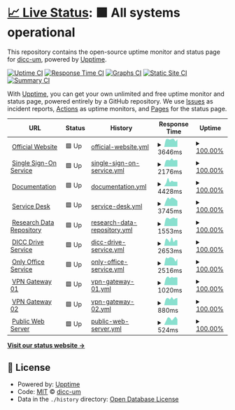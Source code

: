 # [📈 Live Status](https://dicc-um.github.io/uptime-monitor): <!--live status--> **🟩 All systems operational**

This repository contains the open-source uptime monitor and status page for [dicc-um](https://dicc-um.github.io/uptime-monitor), powered by [Upptime](https://github.com/upptime/upptime).

[![Uptime CI](https://github.com/dicc-um/uptime-monitor/workflows/Uptime%20CI/badge.svg)](https://github.com/dicc-um/uptime-monitor/actions?query=workflow%3A%22Uptime+CI%22)
[![Response Time CI](https://github.com/dicc-um/uptime-monitor/workflows/Response%20Time%20CI/badge.svg)](https://github.com/dicc-um/uptime-monitor/actions?query=workflow%3A%22Response+Time+CI%22)
[![Graphs CI](https://github.com/dicc-um/uptime-monitor/workflows/Graphs%20CI/badge.svg)](https://github.com/dicc-um/uptime-monitor/actions?query=workflow%3A%22Graphs+CI%22)
[![Static Site CI](https://github.com/dicc-um/uptime-monitor/workflows/Static%20Site%20CI/badge.svg)](https://github.com/dicc-um/uptime-monitor/actions?query=workflow%3A%22Static+Site+CI%22)
[![Summary CI](https://github.com/dicc-um/uptime-monitor/workflows/Summary%20CI/badge.svg)](https://github.com/dicc-um/uptime-monitor/actions?query=workflow%3A%22Summary+CI%22)

With [Upptime](https://upptime.js.org), you can get your own unlimited and free uptime monitor and status page, powered entirely by a GitHub repository. We use [Issues](https://github.com/dicc-um/uptime-monitor/issues) as incident reports, [Actions](https://github.com/dicc-um/uptime-monitor/actions) as uptime monitors, and [Pages](https://dicc-um.github.io/uptime-monitor) for the status page.

<!--start: status pages-->
<!-- This summary is generated by Upptime (https://github.com/upptime/upptime) -->
<!-- Do not edit this manually, your changes will be overwritten -->
<!-- prettier-ignore -->
| URL | Status | History | Response Time | Uptime |
| --- | ------ | ------- | ------------- | ------ |
| <img alt="" src="https://icons.duckduckgo.com/ip3/www.dicc.um.edu.my.ico" height="13"> [Official Website](https://www.dicc.um.edu.my) | 🟩 Up | [official-website.yml](https://github.com/dicc-um/uptime-monitor/commits/HEAD/history/official-website.yml) | <details><summary><img alt="Response time graph" src="./graphs/official-website/response-time-week.png" height="20"> 3646ms</summary><br><a href="https://dicc-um.github.io/uptime-monitor/history/official-website"><img alt="Response time 3690" src="https://img.shields.io/endpoint?url=https%3A%2F%2Fraw.githubusercontent.com%2Fdicc-um%2Fuptime-monitor%2FHEAD%2Fapi%2Fofficial-website%2Fresponse-time.json"></a><br><a href="https://dicc-um.github.io/uptime-monitor/history/official-website"><img alt="24-hour response time 3097" src="https://img.shields.io/endpoint?url=https%3A%2F%2Fraw.githubusercontent.com%2Fdicc-um%2Fuptime-monitor%2FHEAD%2Fapi%2Fofficial-website%2Fresponse-time-day.json"></a><br><a href="https://dicc-um.github.io/uptime-monitor/history/official-website"><img alt="7-day response time 3646" src="https://img.shields.io/endpoint?url=https%3A%2F%2Fraw.githubusercontent.com%2Fdicc-um%2Fuptime-monitor%2FHEAD%2Fapi%2Fofficial-website%2Fresponse-time-week.json"></a><br><a href="https://dicc-um.github.io/uptime-monitor/history/official-website"><img alt="30-day response time 3690" src="https://img.shields.io/endpoint?url=https%3A%2F%2Fraw.githubusercontent.com%2Fdicc-um%2Fuptime-monitor%2FHEAD%2Fapi%2Fofficial-website%2Fresponse-time-month.json"></a><br><a href="https://dicc-um.github.io/uptime-monitor/history/official-website"><img alt="1-year response time 3690" src="https://img.shields.io/endpoint?url=https%3A%2F%2Fraw.githubusercontent.com%2Fdicc-um%2Fuptime-monitor%2FHEAD%2Fapi%2Fofficial-website%2Fresponse-time-year.json"></a></details> | <details><summary><a href="https://dicc-um.github.io/uptime-monitor/history/official-website">100.00%</a></summary><a href="https://dicc-um.github.io/uptime-monitor/history/official-website"><img alt="All-time uptime 100.00%" src="https://img.shields.io/endpoint?url=https%3A%2F%2Fraw.githubusercontent.com%2Fdicc-um%2Fuptime-monitor%2FHEAD%2Fapi%2Fofficial-website%2Fuptime.json"></a><br><a href="https://dicc-um.github.io/uptime-monitor/history/official-website"><img alt="24-hour uptime 100.00%" src="https://img.shields.io/endpoint?url=https%3A%2F%2Fraw.githubusercontent.com%2Fdicc-um%2Fuptime-monitor%2FHEAD%2Fapi%2Fofficial-website%2Fuptime-day.json"></a><br><a href="https://dicc-um.github.io/uptime-monitor/history/official-website"><img alt="7-day uptime 100.00%" src="https://img.shields.io/endpoint?url=https%3A%2F%2Fraw.githubusercontent.com%2Fdicc-um%2Fuptime-monitor%2FHEAD%2Fapi%2Fofficial-website%2Fuptime-week.json"></a><br><a href="https://dicc-um.github.io/uptime-monitor/history/official-website"><img alt="30-day uptime 100.00%" src="https://img.shields.io/endpoint?url=https%3A%2F%2Fraw.githubusercontent.com%2Fdicc-um%2Fuptime-monitor%2FHEAD%2Fapi%2Fofficial-website%2Fuptime-month.json"></a><br><a href="https://dicc-um.github.io/uptime-monitor/history/official-website"><img alt="1-year uptime 100.00%" src="https://img.shields.io/endpoint?url=https%3A%2F%2Fraw.githubusercontent.com%2Fdicc-um%2Fuptime-monitor%2FHEAD%2Fapi%2Fofficial-website%2Fuptime-year.json"></a></details>
| <img alt="" src="https://icons.duckduckgo.com/ip3/sso.dicc.um.edu.my.ico" height="13"> [Single Sign-On Service](https://sso.dicc.um.edu.my) | 🟩 Up | [single-sign-on-service.yml](https://github.com/dicc-um/uptime-monitor/commits/HEAD/history/single-sign-on-service.yml) | <details><summary><img alt="Response time graph" src="./graphs/single-sign-on-service/response-time-week.png" height="20"> 2176ms</summary><br><a href="https://dicc-um.github.io/uptime-monitor/history/single-sign-on-service"><img alt="Response time 2094" src="https://img.shields.io/endpoint?url=https%3A%2F%2Fraw.githubusercontent.com%2Fdicc-um%2Fuptime-monitor%2FHEAD%2Fapi%2Fsingle-sign-on-service%2Fresponse-time.json"></a><br><a href="https://dicc-um.github.io/uptime-monitor/history/single-sign-on-service"><img alt="24-hour response time 1564" src="https://img.shields.io/endpoint?url=https%3A%2F%2Fraw.githubusercontent.com%2Fdicc-um%2Fuptime-monitor%2FHEAD%2Fapi%2Fsingle-sign-on-service%2Fresponse-time-day.json"></a><br><a href="https://dicc-um.github.io/uptime-monitor/history/single-sign-on-service"><img alt="7-day response time 2176" src="https://img.shields.io/endpoint?url=https%3A%2F%2Fraw.githubusercontent.com%2Fdicc-um%2Fuptime-monitor%2FHEAD%2Fapi%2Fsingle-sign-on-service%2Fresponse-time-week.json"></a><br><a href="https://dicc-um.github.io/uptime-monitor/history/single-sign-on-service"><img alt="30-day response time 2094" src="https://img.shields.io/endpoint?url=https%3A%2F%2Fraw.githubusercontent.com%2Fdicc-um%2Fuptime-monitor%2FHEAD%2Fapi%2Fsingle-sign-on-service%2Fresponse-time-month.json"></a><br><a href="https://dicc-um.github.io/uptime-monitor/history/single-sign-on-service"><img alt="1-year response time 2094" src="https://img.shields.io/endpoint?url=https%3A%2F%2Fraw.githubusercontent.com%2Fdicc-um%2Fuptime-monitor%2FHEAD%2Fapi%2Fsingle-sign-on-service%2Fresponse-time-year.json"></a></details> | <details><summary><a href="https://dicc-um.github.io/uptime-monitor/history/single-sign-on-service">100.00%</a></summary><a href="https://dicc-um.github.io/uptime-monitor/history/single-sign-on-service"><img alt="All-time uptime 100.00%" src="https://img.shields.io/endpoint?url=https%3A%2F%2Fraw.githubusercontent.com%2Fdicc-um%2Fuptime-monitor%2FHEAD%2Fapi%2Fsingle-sign-on-service%2Fuptime.json"></a><br><a href="https://dicc-um.github.io/uptime-monitor/history/single-sign-on-service"><img alt="24-hour uptime 100.00%" src="https://img.shields.io/endpoint?url=https%3A%2F%2Fraw.githubusercontent.com%2Fdicc-um%2Fuptime-monitor%2FHEAD%2Fapi%2Fsingle-sign-on-service%2Fuptime-day.json"></a><br><a href="https://dicc-um.github.io/uptime-monitor/history/single-sign-on-service"><img alt="7-day uptime 100.00%" src="https://img.shields.io/endpoint?url=https%3A%2F%2Fraw.githubusercontent.com%2Fdicc-um%2Fuptime-monitor%2FHEAD%2Fapi%2Fsingle-sign-on-service%2Fuptime-week.json"></a><br><a href="https://dicc-um.github.io/uptime-monitor/history/single-sign-on-service"><img alt="30-day uptime 100.00%" src="https://img.shields.io/endpoint?url=https%3A%2F%2Fraw.githubusercontent.com%2Fdicc-um%2Fuptime-monitor%2FHEAD%2Fapi%2Fsingle-sign-on-service%2Fuptime-month.json"></a><br><a href="https://dicc-um.github.io/uptime-monitor/history/single-sign-on-service"><img alt="1-year uptime 100.00%" src="https://img.shields.io/endpoint?url=https%3A%2F%2Fraw.githubusercontent.com%2Fdicc-um%2Fuptime-monitor%2FHEAD%2Fapi%2Fsingle-sign-on-service%2Fuptime-year.json"></a></details>
| <img alt="" src="https://icons.duckduckgo.com/ip3/confluence.dicc.um.edu.my.ico" height="13"> [Documentation](https://confluence.dicc.um.edu.my) | 🟩 Up | [documentation.yml](https://github.com/dicc-um/uptime-monitor/commits/HEAD/history/documentation.yml) | <details><summary><img alt="Response time graph" src="./graphs/documentation/response-time-week.png" height="20"> 4428ms</summary><br><a href="https://dicc-um.github.io/uptime-monitor/history/documentation"><img alt="Response time 3557" src="https://img.shields.io/endpoint?url=https%3A%2F%2Fraw.githubusercontent.com%2Fdicc-um%2Fuptime-monitor%2FHEAD%2Fapi%2Fdocumentation%2Fresponse-time.json"></a><br><a href="https://dicc-um.github.io/uptime-monitor/history/documentation"><img alt="24-hour response time 3009" src="https://img.shields.io/endpoint?url=https%3A%2F%2Fraw.githubusercontent.com%2Fdicc-um%2Fuptime-monitor%2FHEAD%2Fapi%2Fdocumentation%2Fresponse-time-day.json"></a><br><a href="https://dicc-um.github.io/uptime-monitor/history/documentation"><img alt="7-day response time 4428" src="https://img.shields.io/endpoint?url=https%3A%2F%2Fraw.githubusercontent.com%2Fdicc-um%2Fuptime-monitor%2FHEAD%2Fapi%2Fdocumentation%2Fresponse-time-week.json"></a><br><a href="https://dicc-um.github.io/uptime-monitor/history/documentation"><img alt="30-day response time 3557" src="https://img.shields.io/endpoint?url=https%3A%2F%2Fraw.githubusercontent.com%2Fdicc-um%2Fuptime-monitor%2FHEAD%2Fapi%2Fdocumentation%2Fresponse-time-month.json"></a><br><a href="https://dicc-um.github.io/uptime-monitor/history/documentation"><img alt="1-year response time 3557" src="https://img.shields.io/endpoint?url=https%3A%2F%2Fraw.githubusercontent.com%2Fdicc-um%2Fuptime-monitor%2FHEAD%2Fapi%2Fdocumentation%2Fresponse-time-year.json"></a></details> | <details><summary><a href="https://dicc-um.github.io/uptime-monitor/history/documentation">100.00%</a></summary><a href="https://dicc-um.github.io/uptime-monitor/history/documentation"><img alt="All-time uptime 100.00%" src="https://img.shields.io/endpoint?url=https%3A%2F%2Fraw.githubusercontent.com%2Fdicc-um%2Fuptime-monitor%2FHEAD%2Fapi%2Fdocumentation%2Fuptime.json"></a><br><a href="https://dicc-um.github.io/uptime-monitor/history/documentation"><img alt="24-hour uptime 100.00%" src="https://img.shields.io/endpoint?url=https%3A%2F%2Fraw.githubusercontent.com%2Fdicc-um%2Fuptime-monitor%2FHEAD%2Fapi%2Fdocumentation%2Fuptime-day.json"></a><br><a href="https://dicc-um.github.io/uptime-monitor/history/documentation"><img alt="7-day uptime 100.00%" src="https://img.shields.io/endpoint?url=https%3A%2F%2Fraw.githubusercontent.com%2Fdicc-um%2Fuptime-monitor%2FHEAD%2Fapi%2Fdocumentation%2Fuptime-week.json"></a><br><a href="https://dicc-um.github.io/uptime-monitor/history/documentation"><img alt="30-day uptime 100.00%" src="https://img.shields.io/endpoint?url=https%3A%2F%2Fraw.githubusercontent.com%2Fdicc-um%2Fuptime-monitor%2FHEAD%2Fapi%2Fdocumentation%2Fuptime-month.json"></a><br><a href="https://dicc-um.github.io/uptime-monitor/history/documentation"><img alt="1-year uptime 100.00%" src="https://img.shields.io/endpoint?url=https%3A%2F%2Fraw.githubusercontent.com%2Fdicc-um%2Fuptime-monitor%2FHEAD%2Fapi%2Fdocumentation%2Fuptime-year.json"></a></details>
| <img alt="" src="https://icons.duckduckgo.com/ip3/jira.dicc.um.edu.my.ico" height="13"> [Service Desk](https://jira.dicc.um.edu.my/servicedesk) | 🟩 Up | [service-desk.yml](https://github.com/dicc-um/uptime-monitor/commits/HEAD/history/service-desk.yml) | <details><summary><img alt="Response time graph" src="./graphs/service-desk/response-time-week.png" height="20"> 3745ms</summary><br><a href="https://dicc-um.github.io/uptime-monitor/history/service-desk"><img alt="Response time 3456" src="https://img.shields.io/endpoint?url=https%3A%2F%2Fraw.githubusercontent.com%2Fdicc-um%2Fuptime-monitor%2FHEAD%2Fapi%2Fservice-desk%2Fresponse-time.json"></a><br><a href="https://dicc-um.github.io/uptime-monitor/history/service-desk"><img alt="24-hour response time 1978" src="https://img.shields.io/endpoint?url=https%3A%2F%2Fraw.githubusercontent.com%2Fdicc-um%2Fuptime-monitor%2FHEAD%2Fapi%2Fservice-desk%2Fresponse-time-day.json"></a><br><a href="https://dicc-um.github.io/uptime-monitor/history/service-desk"><img alt="7-day response time 3745" src="https://img.shields.io/endpoint?url=https%3A%2F%2Fraw.githubusercontent.com%2Fdicc-um%2Fuptime-monitor%2FHEAD%2Fapi%2Fservice-desk%2Fresponse-time-week.json"></a><br><a href="https://dicc-um.github.io/uptime-monitor/history/service-desk"><img alt="30-day response time 3456" src="https://img.shields.io/endpoint?url=https%3A%2F%2Fraw.githubusercontent.com%2Fdicc-um%2Fuptime-monitor%2FHEAD%2Fapi%2Fservice-desk%2Fresponse-time-month.json"></a><br><a href="https://dicc-um.github.io/uptime-monitor/history/service-desk"><img alt="1-year response time 3456" src="https://img.shields.io/endpoint?url=https%3A%2F%2Fraw.githubusercontent.com%2Fdicc-um%2Fuptime-monitor%2FHEAD%2Fapi%2Fservice-desk%2Fresponse-time-year.json"></a></details> | <details><summary><a href="https://dicc-um.github.io/uptime-monitor/history/service-desk">100.00%</a></summary><a href="https://dicc-um.github.io/uptime-monitor/history/service-desk"><img alt="All-time uptime 100.00%" src="https://img.shields.io/endpoint?url=https%3A%2F%2Fraw.githubusercontent.com%2Fdicc-um%2Fuptime-monitor%2FHEAD%2Fapi%2Fservice-desk%2Fuptime.json"></a><br><a href="https://dicc-um.github.io/uptime-monitor/history/service-desk"><img alt="24-hour uptime 100.00%" src="https://img.shields.io/endpoint?url=https%3A%2F%2Fraw.githubusercontent.com%2Fdicc-um%2Fuptime-monitor%2FHEAD%2Fapi%2Fservice-desk%2Fuptime-day.json"></a><br><a href="https://dicc-um.github.io/uptime-monitor/history/service-desk"><img alt="7-day uptime 100.00%" src="https://img.shields.io/endpoint?url=https%3A%2F%2Fraw.githubusercontent.com%2Fdicc-um%2Fuptime-monitor%2FHEAD%2Fapi%2Fservice-desk%2Fuptime-week.json"></a><br><a href="https://dicc-um.github.io/uptime-monitor/history/service-desk"><img alt="30-day uptime 100.00%" src="https://img.shields.io/endpoint?url=https%3A%2F%2Fraw.githubusercontent.com%2Fdicc-um%2Fuptime-monitor%2FHEAD%2Fapi%2Fservice-desk%2Fuptime-month.json"></a><br><a href="https://dicc-um.github.io/uptime-monitor/history/service-desk"><img alt="1-year uptime 100.00%" src="https://img.shields.io/endpoint?url=https%3A%2F%2Fraw.githubusercontent.com%2Fdicc-um%2Fuptime-monitor%2FHEAD%2Fapi%2Fservice-desk%2Fuptime-year.json"></a></details>
| <img alt="" src="https://icons.duckduckgo.com/ip3/researchdata.um.edu.my.ico" height="13"> [Research Data Repository](https://researchdata.um.edu.my) | 🟩 Up | [research-data-repository.yml](https://github.com/dicc-um/uptime-monitor/commits/HEAD/history/research-data-repository.yml) | <details><summary><img alt="Response time graph" src="./graphs/research-data-repository/response-time-week.png" height="20"> 1553ms</summary><br><a href="https://dicc-um.github.io/uptime-monitor/history/research-data-repository"><img alt="Response time 1544" src="https://img.shields.io/endpoint?url=https%3A%2F%2Fraw.githubusercontent.com%2Fdicc-um%2Fuptime-monitor%2FHEAD%2Fapi%2Fresearch-data-repository%2Fresponse-time.json"></a><br><a href="https://dicc-um.github.io/uptime-monitor/history/research-data-repository"><img alt="24-hour response time 1267" src="https://img.shields.io/endpoint?url=https%3A%2F%2Fraw.githubusercontent.com%2Fdicc-um%2Fuptime-monitor%2FHEAD%2Fapi%2Fresearch-data-repository%2Fresponse-time-day.json"></a><br><a href="https://dicc-um.github.io/uptime-monitor/history/research-data-repository"><img alt="7-day response time 1553" src="https://img.shields.io/endpoint?url=https%3A%2F%2Fraw.githubusercontent.com%2Fdicc-um%2Fuptime-monitor%2FHEAD%2Fapi%2Fresearch-data-repository%2Fresponse-time-week.json"></a><br><a href="https://dicc-um.github.io/uptime-monitor/history/research-data-repository"><img alt="30-day response time 1544" src="https://img.shields.io/endpoint?url=https%3A%2F%2Fraw.githubusercontent.com%2Fdicc-um%2Fuptime-monitor%2FHEAD%2Fapi%2Fresearch-data-repository%2Fresponse-time-month.json"></a><br><a href="https://dicc-um.github.io/uptime-monitor/history/research-data-repository"><img alt="1-year response time 1544" src="https://img.shields.io/endpoint?url=https%3A%2F%2Fraw.githubusercontent.com%2Fdicc-um%2Fuptime-monitor%2FHEAD%2Fapi%2Fresearch-data-repository%2Fresponse-time-year.json"></a></details> | <details><summary><a href="https://dicc-um.github.io/uptime-monitor/history/research-data-repository">100.00%</a></summary><a href="https://dicc-um.github.io/uptime-monitor/history/research-data-repository"><img alt="All-time uptime 100.00%" src="https://img.shields.io/endpoint?url=https%3A%2F%2Fraw.githubusercontent.com%2Fdicc-um%2Fuptime-monitor%2FHEAD%2Fapi%2Fresearch-data-repository%2Fuptime.json"></a><br><a href="https://dicc-um.github.io/uptime-monitor/history/research-data-repository"><img alt="24-hour uptime 100.00%" src="https://img.shields.io/endpoint?url=https%3A%2F%2Fraw.githubusercontent.com%2Fdicc-um%2Fuptime-monitor%2FHEAD%2Fapi%2Fresearch-data-repository%2Fuptime-day.json"></a><br><a href="https://dicc-um.github.io/uptime-monitor/history/research-data-repository"><img alt="7-day uptime 100.00%" src="https://img.shields.io/endpoint?url=https%3A%2F%2Fraw.githubusercontent.com%2Fdicc-um%2Fuptime-monitor%2FHEAD%2Fapi%2Fresearch-data-repository%2Fuptime-week.json"></a><br><a href="https://dicc-um.github.io/uptime-monitor/history/research-data-repository"><img alt="30-day uptime 100.00%" src="https://img.shields.io/endpoint?url=https%3A%2F%2Fraw.githubusercontent.com%2Fdicc-um%2Fuptime-monitor%2FHEAD%2Fapi%2Fresearch-data-repository%2Fuptime-month.json"></a><br><a href="https://dicc-um.github.io/uptime-monitor/history/research-data-repository"><img alt="1-year uptime 100.00%" src="https://img.shields.io/endpoint?url=https%3A%2F%2Fraw.githubusercontent.com%2Fdicc-um%2Fuptime-monitor%2FHEAD%2Fapi%2Fresearch-data-repository%2Fuptime-year.json"></a></details>
| <img alt="" src="https://icons.duckduckgo.com/ip3/drive.dicc.um.edu.my.ico" height="13"> [DICC Drive Service](https://drive.dicc.um.edu.my) | 🟩 Up | [dicc-drive-service.yml](https://github.com/dicc-um/uptime-monitor/commits/HEAD/history/dicc-drive-service.yml) | <details><summary><img alt="Response time graph" src="./graphs/dicc-drive-service/response-time-week.png" height="20"> 2653ms</summary><br><a href="https://dicc-um.github.io/uptime-monitor/history/dicc-drive-service"><img alt="Response time 2806" src="https://img.shields.io/endpoint?url=https%3A%2F%2Fraw.githubusercontent.com%2Fdicc-um%2Fuptime-monitor%2FHEAD%2Fapi%2Fdicc-drive-service%2Fresponse-time.json"></a><br><a href="https://dicc-um.github.io/uptime-monitor/history/dicc-drive-service"><img alt="24-hour response time 2179" src="https://img.shields.io/endpoint?url=https%3A%2F%2Fraw.githubusercontent.com%2Fdicc-um%2Fuptime-monitor%2FHEAD%2Fapi%2Fdicc-drive-service%2Fresponse-time-day.json"></a><br><a href="https://dicc-um.github.io/uptime-monitor/history/dicc-drive-service"><img alt="7-day response time 2653" src="https://img.shields.io/endpoint?url=https%3A%2F%2Fraw.githubusercontent.com%2Fdicc-um%2Fuptime-monitor%2FHEAD%2Fapi%2Fdicc-drive-service%2Fresponse-time-week.json"></a><br><a href="https://dicc-um.github.io/uptime-monitor/history/dicc-drive-service"><img alt="30-day response time 2806" src="https://img.shields.io/endpoint?url=https%3A%2F%2Fraw.githubusercontent.com%2Fdicc-um%2Fuptime-monitor%2FHEAD%2Fapi%2Fdicc-drive-service%2Fresponse-time-month.json"></a><br><a href="https://dicc-um.github.io/uptime-monitor/history/dicc-drive-service"><img alt="1-year response time 2806" src="https://img.shields.io/endpoint?url=https%3A%2F%2Fraw.githubusercontent.com%2Fdicc-um%2Fuptime-monitor%2FHEAD%2Fapi%2Fdicc-drive-service%2Fresponse-time-year.json"></a></details> | <details><summary><a href="https://dicc-um.github.io/uptime-monitor/history/dicc-drive-service">100.00%</a></summary><a href="https://dicc-um.github.io/uptime-monitor/history/dicc-drive-service"><img alt="All-time uptime 100.00%" src="https://img.shields.io/endpoint?url=https%3A%2F%2Fraw.githubusercontent.com%2Fdicc-um%2Fuptime-monitor%2FHEAD%2Fapi%2Fdicc-drive-service%2Fuptime.json"></a><br><a href="https://dicc-um.github.io/uptime-monitor/history/dicc-drive-service"><img alt="24-hour uptime 100.00%" src="https://img.shields.io/endpoint?url=https%3A%2F%2Fraw.githubusercontent.com%2Fdicc-um%2Fuptime-monitor%2FHEAD%2Fapi%2Fdicc-drive-service%2Fuptime-day.json"></a><br><a href="https://dicc-um.github.io/uptime-monitor/history/dicc-drive-service"><img alt="7-day uptime 100.00%" src="https://img.shields.io/endpoint?url=https%3A%2F%2Fraw.githubusercontent.com%2Fdicc-um%2Fuptime-monitor%2FHEAD%2Fapi%2Fdicc-drive-service%2Fuptime-week.json"></a><br><a href="https://dicc-um.github.io/uptime-monitor/history/dicc-drive-service"><img alt="30-day uptime 100.00%" src="https://img.shields.io/endpoint?url=https%3A%2F%2Fraw.githubusercontent.com%2Fdicc-um%2Fuptime-monitor%2FHEAD%2Fapi%2Fdicc-drive-service%2Fuptime-month.json"></a><br><a href="https://dicc-um.github.io/uptime-monitor/history/dicc-drive-service"><img alt="1-year uptime 100.00%" src="https://img.shields.io/endpoint?url=https%3A%2F%2Fraw.githubusercontent.com%2Fdicc-um%2Fuptime-monitor%2FHEAD%2Fapi%2Fdicc-drive-service%2Fuptime-year.json"></a></details>
| <img alt="" src="https://icons.duckduckgo.com/ip3/office.dicc.um.edu.my.ico" height="13"> [Only Office Service](https://office.dicc.um.edu.my) | 🟩 Up | [only-office-service.yml](https://github.com/dicc-um/uptime-monitor/commits/HEAD/history/only-office-service.yml) | <details><summary><img alt="Response time graph" src="./graphs/only-office-service/response-time-week.png" height="20"> 2516ms</summary><br><a href="https://dicc-um.github.io/uptime-monitor/history/only-office-service"><img alt="Response time 2721" src="https://img.shields.io/endpoint?url=https%3A%2F%2Fraw.githubusercontent.com%2Fdicc-um%2Fuptime-monitor%2FHEAD%2Fapi%2Fonly-office-service%2Fresponse-time.json"></a><br><a href="https://dicc-um.github.io/uptime-monitor/history/only-office-service"><img alt="24-hour response time 1353" src="https://img.shields.io/endpoint?url=https%3A%2F%2Fraw.githubusercontent.com%2Fdicc-um%2Fuptime-monitor%2FHEAD%2Fapi%2Fonly-office-service%2Fresponse-time-day.json"></a><br><a href="https://dicc-um.github.io/uptime-monitor/history/only-office-service"><img alt="7-day response time 2516" src="https://img.shields.io/endpoint?url=https%3A%2F%2Fraw.githubusercontent.com%2Fdicc-um%2Fuptime-monitor%2FHEAD%2Fapi%2Fonly-office-service%2Fresponse-time-week.json"></a><br><a href="https://dicc-um.github.io/uptime-monitor/history/only-office-service"><img alt="30-day response time 2721" src="https://img.shields.io/endpoint?url=https%3A%2F%2Fraw.githubusercontent.com%2Fdicc-um%2Fuptime-monitor%2FHEAD%2Fapi%2Fonly-office-service%2Fresponse-time-month.json"></a><br><a href="https://dicc-um.github.io/uptime-monitor/history/only-office-service"><img alt="1-year response time 2721" src="https://img.shields.io/endpoint?url=https%3A%2F%2Fraw.githubusercontent.com%2Fdicc-um%2Fuptime-monitor%2FHEAD%2Fapi%2Fonly-office-service%2Fresponse-time-year.json"></a></details> | <details><summary><a href="https://dicc-um.github.io/uptime-monitor/history/only-office-service">100.00%</a></summary><a href="https://dicc-um.github.io/uptime-monitor/history/only-office-service"><img alt="All-time uptime 100.00%" src="https://img.shields.io/endpoint?url=https%3A%2F%2Fraw.githubusercontent.com%2Fdicc-um%2Fuptime-monitor%2FHEAD%2Fapi%2Fonly-office-service%2Fuptime.json"></a><br><a href="https://dicc-um.github.io/uptime-monitor/history/only-office-service"><img alt="24-hour uptime 100.00%" src="https://img.shields.io/endpoint?url=https%3A%2F%2Fraw.githubusercontent.com%2Fdicc-um%2Fuptime-monitor%2FHEAD%2Fapi%2Fonly-office-service%2Fuptime-day.json"></a><br><a href="https://dicc-um.github.io/uptime-monitor/history/only-office-service"><img alt="7-day uptime 100.00%" src="https://img.shields.io/endpoint?url=https%3A%2F%2Fraw.githubusercontent.com%2Fdicc-um%2Fuptime-monitor%2FHEAD%2Fapi%2Fonly-office-service%2Fuptime-week.json"></a><br><a href="https://dicc-um.github.io/uptime-monitor/history/only-office-service"><img alt="30-day uptime 100.00%" src="https://img.shields.io/endpoint?url=https%3A%2F%2Fraw.githubusercontent.com%2Fdicc-um%2Fuptime-monitor%2FHEAD%2Fapi%2Fonly-office-service%2Fuptime-month.json"></a><br><a href="https://dicc-um.github.io/uptime-monitor/history/only-office-service"><img alt="1-year uptime 100.00%" src="https://img.shields.io/endpoint?url=https%3A%2F%2Fraw.githubusercontent.com%2Fdicc-um%2Fuptime-monitor%2FHEAD%2Fapi%2Fonly-office-service%2Fuptime-year.json"></a></details>
| <img alt="" src="https://icons.duckduckgo.com/ip3/null.ico" height="13"> [VPN Gateway 01](vpn01.dicc.um.edu.my) | 🟩 Up | [vpn-gateway-01.yml](https://github.com/dicc-um/uptime-monitor/commits/HEAD/history/vpn-gateway-01.yml) | <details><summary><img alt="Response time graph" src="./graphs/vpn-gateway-01/response-time-week.png" height="20"> 1020ms</summary><br><a href="https://dicc-um.github.io/uptime-monitor/history/vpn-gateway-01"><img alt="Response time 930" src="https://img.shields.io/endpoint?url=https%3A%2F%2Fraw.githubusercontent.com%2Fdicc-um%2Fuptime-monitor%2FHEAD%2Fapi%2Fvpn-gateway-01%2Fresponse-time.json"></a><br><a href="https://dicc-um.github.io/uptime-monitor/history/vpn-gateway-01"><img alt="24-hour response time 811" src="https://img.shields.io/endpoint?url=https%3A%2F%2Fraw.githubusercontent.com%2Fdicc-um%2Fuptime-monitor%2FHEAD%2Fapi%2Fvpn-gateway-01%2Fresponse-time-day.json"></a><br><a href="https://dicc-um.github.io/uptime-monitor/history/vpn-gateway-01"><img alt="7-day response time 1020" src="https://img.shields.io/endpoint?url=https%3A%2F%2Fraw.githubusercontent.com%2Fdicc-um%2Fuptime-monitor%2FHEAD%2Fapi%2Fvpn-gateway-01%2Fresponse-time-week.json"></a><br><a href="https://dicc-um.github.io/uptime-monitor/history/vpn-gateway-01"><img alt="30-day response time 930" src="https://img.shields.io/endpoint?url=https%3A%2F%2Fraw.githubusercontent.com%2Fdicc-um%2Fuptime-monitor%2FHEAD%2Fapi%2Fvpn-gateway-01%2Fresponse-time-month.json"></a><br><a href="https://dicc-um.github.io/uptime-monitor/history/vpn-gateway-01"><img alt="1-year response time 930" src="https://img.shields.io/endpoint?url=https%3A%2F%2Fraw.githubusercontent.com%2Fdicc-um%2Fuptime-monitor%2FHEAD%2Fapi%2Fvpn-gateway-01%2Fresponse-time-year.json"></a></details> | <details><summary><a href="https://dicc-um.github.io/uptime-monitor/history/vpn-gateway-01">100.00%</a></summary><a href="https://dicc-um.github.io/uptime-monitor/history/vpn-gateway-01"><img alt="All-time uptime 100.00%" src="https://img.shields.io/endpoint?url=https%3A%2F%2Fraw.githubusercontent.com%2Fdicc-um%2Fuptime-monitor%2FHEAD%2Fapi%2Fvpn-gateway-01%2Fuptime.json"></a><br><a href="https://dicc-um.github.io/uptime-monitor/history/vpn-gateway-01"><img alt="24-hour uptime 100.00%" src="https://img.shields.io/endpoint?url=https%3A%2F%2Fraw.githubusercontent.com%2Fdicc-um%2Fuptime-monitor%2FHEAD%2Fapi%2Fvpn-gateway-01%2Fuptime-day.json"></a><br><a href="https://dicc-um.github.io/uptime-monitor/history/vpn-gateway-01"><img alt="7-day uptime 100.00%" src="https://img.shields.io/endpoint?url=https%3A%2F%2Fraw.githubusercontent.com%2Fdicc-um%2Fuptime-monitor%2FHEAD%2Fapi%2Fvpn-gateway-01%2Fuptime-week.json"></a><br><a href="https://dicc-um.github.io/uptime-monitor/history/vpn-gateway-01"><img alt="30-day uptime 100.00%" src="https://img.shields.io/endpoint?url=https%3A%2F%2Fraw.githubusercontent.com%2Fdicc-um%2Fuptime-monitor%2FHEAD%2Fapi%2Fvpn-gateway-01%2Fuptime-month.json"></a><br><a href="https://dicc-um.github.io/uptime-monitor/history/vpn-gateway-01"><img alt="1-year uptime 100.00%" src="https://img.shields.io/endpoint?url=https%3A%2F%2Fraw.githubusercontent.com%2Fdicc-um%2Fuptime-monitor%2FHEAD%2Fapi%2Fvpn-gateway-01%2Fuptime-year.json"></a></details>
| <img alt="" src="https://icons.duckduckgo.com/ip3/null.ico" height="13"> [VPN Gateway 02](vpn02.dicc.um.edu.my) | 🟩 Up | [vpn-gateway-02.yml](https://github.com/dicc-um/uptime-monitor/commits/HEAD/history/vpn-gateway-02.yml) | <details><summary><img alt="Response time graph" src="./graphs/vpn-gateway-02/response-time-week.png" height="20"> 880ms</summary><br><a href="https://dicc-um.github.io/uptime-monitor/history/vpn-gateway-02"><img alt="Response time 890" src="https://img.shields.io/endpoint?url=https%3A%2F%2Fraw.githubusercontent.com%2Fdicc-um%2Fuptime-monitor%2FHEAD%2Fapi%2Fvpn-gateway-02%2Fresponse-time.json"></a><br><a href="https://dicc-um.github.io/uptime-monitor/history/vpn-gateway-02"><img alt="24-hour response time 657" src="https://img.shields.io/endpoint?url=https%3A%2F%2Fraw.githubusercontent.com%2Fdicc-um%2Fuptime-monitor%2FHEAD%2Fapi%2Fvpn-gateway-02%2Fresponse-time-day.json"></a><br><a href="https://dicc-um.github.io/uptime-monitor/history/vpn-gateway-02"><img alt="7-day response time 880" src="https://img.shields.io/endpoint?url=https%3A%2F%2Fraw.githubusercontent.com%2Fdicc-um%2Fuptime-monitor%2FHEAD%2Fapi%2Fvpn-gateway-02%2Fresponse-time-week.json"></a><br><a href="https://dicc-um.github.io/uptime-monitor/history/vpn-gateway-02"><img alt="30-day response time 890" src="https://img.shields.io/endpoint?url=https%3A%2F%2Fraw.githubusercontent.com%2Fdicc-um%2Fuptime-monitor%2FHEAD%2Fapi%2Fvpn-gateway-02%2Fresponse-time-month.json"></a><br><a href="https://dicc-um.github.io/uptime-monitor/history/vpn-gateway-02"><img alt="1-year response time 890" src="https://img.shields.io/endpoint?url=https%3A%2F%2Fraw.githubusercontent.com%2Fdicc-um%2Fuptime-monitor%2FHEAD%2Fapi%2Fvpn-gateway-02%2Fresponse-time-year.json"></a></details> | <details><summary><a href="https://dicc-um.github.io/uptime-monitor/history/vpn-gateway-02">100.00%</a></summary><a href="https://dicc-um.github.io/uptime-monitor/history/vpn-gateway-02"><img alt="All-time uptime 100.00%" src="https://img.shields.io/endpoint?url=https%3A%2F%2Fraw.githubusercontent.com%2Fdicc-um%2Fuptime-monitor%2FHEAD%2Fapi%2Fvpn-gateway-02%2Fuptime.json"></a><br><a href="https://dicc-um.github.io/uptime-monitor/history/vpn-gateway-02"><img alt="24-hour uptime 100.00%" src="https://img.shields.io/endpoint?url=https%3A%2F%2Fraw.githubusercontent.com%2Fdicc-um%2Fuptime-monitor%2FHEAD%2Fapi%2Fvpn-gateway-02%2Fuptime-day.json"></a><br><a href="https://dicc-um.github.io/uptime-monitor/history/vpn-gateway-02"><img alt="7-day uptime 100.00%" src="https://img.shields.io/endpoint?url=https%3A%2F%2Fraw.githubusercontent.com%2Fdicc-um%2Fuptime-monitor%2FHEAD%2Fapi%2Fvpn-gateway-02%2Fuptime-week.json"></a><br><a href="https://dicc-um.github.io/uptime-monitor/history/vpn-gateway-02"><img alt="30-day uptime 100.00%" src="https://img.shields.io/endpoint?url=https%3A%2F%2Fraw.githubusercontent.com%2Fdicc-um%2Fuptime-monitor%2FHEAD%2Fapi%2Fvpn-gateway-02%2Fuptime-month.json"></a><br><a href="https://dicc-um.github.io/uptime-monitor/history/vpn-gateway-02"><img alt="1-year uptime 100.00%" src="https://img.shields.io/endpoint?url=https%3A%2F%2Fraw.githubusercontent.com%2Fdicc-um%2Fuptime-monitor%2FHEAD%2Fapi%2Fvpn-gateway-02%2Fuptime-year.json"></a></details>
| <img alt="" src="https://icons.duckduckgo.com/ip3/null.ico" height="13"> [Public Web Server](webserver01.dicc.um.edu.my) | 🟩 Up | [public-web-server.yml](https://github.com/dicc-um/uptime-monitor/commits/HEAD/history/public-web-server.yml) | <details><summary><img alt="Response time graph" src="./graphs/public-web-server/response-time-week.png" height="20"> 524ms</summary><br><a href="https://dicc-um.github.io/uptime-monitor/history/public-web-server"><img alt="Response time 589" src="https://img.shields.io/endpoint?url=https%3A%2F%2Fraw.githubusercontent.com%2Fdicc-um%2Fuptime-monitor%2FHEAD%2Fapi%2Fpublic-web-server%2Fresponse-time.json"></a><br><a href="https://dicc-um.github.io/uptime-monitor/history/public-web-server"><img alt="24-hour response time 195" src="https://img.shields.io/endpoint?url=https%3A%2F%2Fraw.githubusercontent.com%2Fdicc-um%2Fuptime-monitor%2FHEAD%2Fapi%2Fpublic-web-server%2Fresponse-time-day.json"></a><br><a href="https://dicc-um.github.io/uptime-monitor/history/public-web-server"><img alt="7-day response time 524" src="https://img.shields.io/endpoint?url=https%3A%2F%2Fraw.githubusercontent.com%2Fdicc-um%2Fuptime-monitor%2FHEAD%2Fapi%2Fpublic-web-server%2Fresponse-time-week.json"></a><br><a href="https://dicc-um.github.io/uptime-monitor/history/public-web-server"><img alt="30-day response time 589" src="https://img.shields.io/endpoint?url=https%3A%2F%2Fraw.githubusercontent.com%2Fdicc-um%2Fuptime-monitor%2FHEAD%2Fapi%2Fpublic-web-server%2Fresponse-time-month.json"></a><br><a href="https://dicc-um.github.io/uptime-monitor/history/public-web-server"><img alt="1-year response time 589" src="https://img.shields.io/endpoint?url=https%3A%2F%2Fraw.githubusercontent.com%2Fdicc-um%2Fuptime-monitor%2FHEAD%2Fapi%2Fpublic-web-server%2Fresponse-time-year.json"></a></details> | <details><summary><a href="https://dicc-um.github.io/uptime-monitor/history/public-web-server">100.00%</a></summary><a href="https://dicc-um.github.io/uptime-monitor/history/public-web-server"><img alt="All-time uptime 100.00%" src="https://img.shields.io/endpoint?url=https%3A%2F%2Fraw.githubusercontent.com%2Fdicc-um%2Fuptime-monitor%2FHEAD%2Fapi%2Fpublic-web-server%2Fuptime.json"></a><br><a href="https://dicc-um.github.io/uptime-monitor/history/public-web-server"><img alt="24-hour uptime 100.00%" src="https://img.shields.io/endpoint?url=https%3A%2F%2Fraw.githubusercontent.com%2Fdicc-um%2Fuptime-monitor%2FHEAD%2Fapi%2Fpublic-web-server%2Fuptime-day.json"></a><br><a href="https://dicc-um.github.io/uptime-monitor/history/public-web-server"><img alt="7-day uptime 100.00%" src="https://img.shields.io/endpoint?url=https%3A%2F%2Fraw.githubusercontent.com%2Fdicc-um%2Fuptime-monitor%2FHEAD%2Fapi%2Fpublic-web-server%2Fuptime-week.json"></a><br><a href="https://dicc-um.github.io/uptime-monitor/history/public-web-server"><img alt="30-day uptime 100.00%" src="https://img.shields.io/endpoint?url=https%3A%2F%2Fraw.githubusercontent.com%2Fdicc-um%2Fuptime-monitor%2FHEAD%2Fapi%2Fpublic-web-server%2Fuptime-month.json"></a><br><a href="https://dicc-um.github.io/uptime-monitor/history/public-web-server"><img alt="1-year uptime 100.00%" src="https://img.shields.io/endpoint?url=https%3A%2F%2Fraw.githubusercontent.com%2Fdicc-um%2Fuptime-monitor%2FHEAD%2Fapi%2Fpublic-web-server%2Fuptime-year.json"></a></details>

<!--end: status pages-->

[**Visit our status website →**](https://dicc-um.github.io/uptime-monitor)

## 📄 License

- Powered by: [Upptime](https://github.com/upptime/upptime)
- Code: [MIT](./LICENSE) © [dicc-um](https://dicc-um.github.io/uptime-monitor)
- Data in the `./history` directory: [Open Database License](https://opendatacommons.org/licenses/odbl/1-0/)
